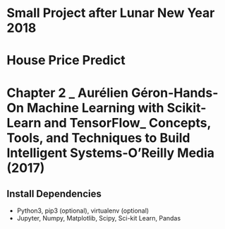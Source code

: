 # Small Project after Lunar New Year 2018
# House Price Predict
# Chapter 2 _ Aurélien Géron-Hands-On Machine Learning with Scikit-Learn and TensorFlow_ Concepts, Tools, and Techniques to Build Intelligent Systems-O’Reilly Media (2017)
## Install Dependencies
- Python3, pip3 (optional), virtualenv (optional)
- Jupyter, Numpy, Matplotlib, Scipy, Sci-kit Learn, Pandas
